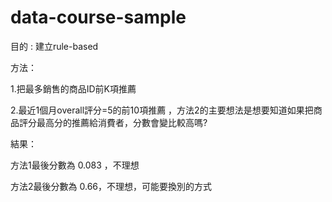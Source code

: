 # data-course-sample

目的 : 建立rule-based　　　　　

方法：

1.把最多銷售的商品ID前K項推薦　　　　

2.最近1個月overall評分=5的前10項推薦 ，方法2的主要想法是想要知道如果把商品評分最高分的推薦給消費者，分數會變比較高嗎?　　　　　


結果：　

方法1最後分數為 0.083 ，不理想　　　　　

方法2最後分數為 0.66，不理想，可能要換別的方式

